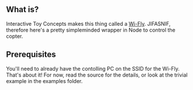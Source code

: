## What is?

Interactive Toy Concepts makes this thing called a [Wi-Fly](http://www.interactivetoy.com/IATC1011/home/index.html). JIFASNIF, therefore here's a pretty simpleminded wrapper in Node to control the copter.

## Prerequisites

You'll need to already have the contolling PC on the SSID for the Wi-Fly.
That's about it! For now, read the source for the details, or look at the
trivial example in the examples folder.
